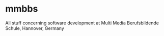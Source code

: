 mmbbs
=====

All stuff concerning software development at Multi Media Berufsbildende Schule, Hannover, Germany

